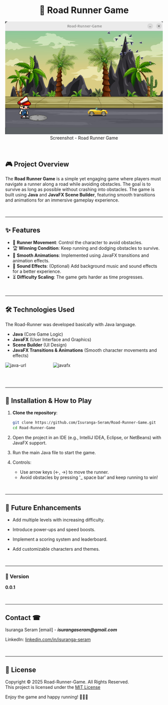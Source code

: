 # <h1 align="center">🏁 Road Runner Game

<p align="center">
<img src="img/road-runner.png" alt="Road Runner Logo">
<br>
Screenshot - Road Runner Game
</p>
<br>

## 🎮 Project Overview
The **Road Runner Game** is a simple yet engaging game where players must navigate a runner along a road while avoiding obstacles. The goal is to survive as long as possible without crashing into obstacles. The game is built using **Java** and **JavaFX Scene Builder**, featuring smooth transitions and animations for an immersive gameplay experience.

<br>
<hr>


## ✨ Features
- 🚗 **Runner Movement**: Control the character to avoid obstacles.
- 🏆 **Winning Condition**: Keep running and dodging obstacles to survive.
- 🎨 **Smooth Animations**: Implemented using JavaFX transitions and animation effects.
- 🎵 **Sound Effects**: (Optional) Add background music and sound effects for a better experience.
- ⏳ **Difficulty Scaling**: The game gets harder as time progresses.

<br>
<hr>

## 🛠️ Technologies Used

The Road-Runner was developed basically with Java language.
- **Java** (Core Game Logic)
- **JavaFX** (User Interface and Graphics)
- **Scene Builder** (UI Design)
- **JavaFX Transitions & Animations** (Smooth character movements and effects)


![java-url]  &nbsp;&nbsp;&nbsp;&nbsp;&nbsp;&nbsp;&nbsp;&nbsp;&nbsp;&nbsp;&nbsp;&nbsp;&nbsp;&nbsp;&nbsp;&nbsp;&nbsp;&nbsp;&nbsp;&nbsp; ![javafx][javafx-url]
<br><br>


<br>
<hr>

## 🚀 Installation & How to Play
1. **Clone the repository**:
   ```sh
   git clone https://github.com/Isuranga-Seram/Road-Runner-Game.git
   cd Road-Runner-Game


2. Open the project in an IDE (e.g., IntelliJ IDEA, Eclipse, or NetBeans) with JavaFX support.

3. Run the main Java file to start the game.

4. Controls:

   * Use arrow keys (←, →) to move the runner.
   * Avoid obstacles by pressing '_ space bar' and keep running to win!

<br>
<hr>

## 🔮 Future Enhancements

- Add multiple levels with increasing difficulty.

- Introduce power-ups and speed boosts.

- Implement a scoring system and leaderboard.

- Add customizable characters and themes.

<br>
<hr>

### 📳 Version
**0.0.1**

<br>
<hr>


## Contact ☎

Isuranga Seram [email] - **_isurangaseram@gmail.com_**

LinkedIn: [linkedin.com/in/isuranga-seram](linkedin.com/in/isuranga-seram)

<br>
<hr>

## 📜 License

Copyright &copy; 2025 Road-Runner-Game. All Rights Reserved.  
This project is licensed under the [MIT License](LICENSE.txt)

Enjoy the game and happy running! 🏃‍♂️💨

<br>


[road-runner-screenshot]: img/road-runner.png
[java-url]: https://upload.wikimedia.org/wikipedia/en/thumb/3/30/Java_programming_language_logo.svg/121px-Java_programming_language_logo.svg.png
[javafx-url]: https://upload.wikimedia.org/wikipedia/en/thumb/c/cc/JavaFX_Logo.png/220px-JavaFX_Logo.png